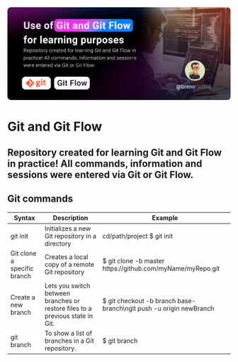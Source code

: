 <img src="https://raw.githubusercontent.com/BrenoItalo16/git-gitflow/main/assets/git_banner-en.png?token=GHSAT0AAAAAACDY2Q4YVKWS3T2LTPJSYGS4ZEPO4EQ"/>
<!-- <img src="https://img.shields.io/static/v1?label=User&message=BrenoItalo16&color=7159c1&style=for-the-badge"/> -->

# Git and Git Flow
## Repository created for learning Git and Git Flow in practice! All commands, information and sessions were entered via Git or Git Flow.

<div>
  <h2>Git commands</h2>
        <table>
           <thead>
             <tr>
               <th scope="col">Syntax</th>
               <th scope="col">Description</th>
               <th scope="col"colspan="3">Example</th>
             </tr>
           </thead>
           <tbody>
             <tr>
               <td>git init <directory</td>
               <td>Initializes a new Git repository in a directory</td>
               <td colspan="3">cd/path/project $ git init </td>
             </tr>
             <tr>
               <td>Git clone a specific branch</td>
               <td>Creates a local copy of a remote Git repository</td>
               <td colspan="3">$ git clone -b master https://github.com/myName/myRepo.git</td>
             </tr>
             <tr>
               <td>Create a new branch</td>
               <td>Lets you switch between branches or restore files to a previous state in Git.</td>
               <td colspan="3">$ git checkout -b branch base-branch\ngit push -u origin newBranch</td>
             </tr>
             <tr>
               <td>git branch</td>
               <td>To show a list of branches in a Git repository.</td>
               <td colspan="3">$ git branch</td>
             </tr>
           </tbody>
         </table>
   </div>
<!--
```shell
cat ~/TOKEN.txt | docker login https://docker.pkg.github.com -u <em>USERNAME</em> --password-stdin
```
-->
